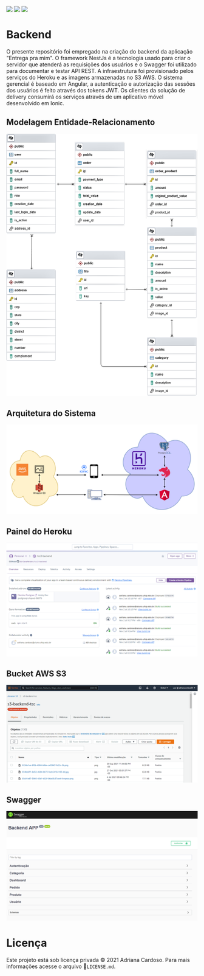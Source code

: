![](https://img.shields.io/github/languages/top/AdrianaMendes/tcc2-backend.svg?color=Blue&style=flat-square) ![](https://img.shields.io/github/languages/code-size/AdrianaMendes/tcc2-backend.svg?color=Blue&label=Code%20Size&style=flat-square) ![](https://img.shields.io/github/search/AdrianaMendes/tcc2-backend/tcc2-backend.svg?color=Blue&label=Views&style=flat-square)

# Backend

O presente repositório foi empregado na criação do backend da aplicação "Entrega pra mim". O framework NestJs é a tecnologia usado para criar o servidor que atenderá as requisições dos usuários e o Swagger foi utilizado para documentar e testar API REST. A infraestrutura foi provisionado pelos serviços do Heroku e as imagens armazenadas no S3 AWS. O sistema gerencial é baseado em Angular, a autenticação e autorização das sessões dos usuários é feito através dos tokens JWT. Os clientes da solução de delivery consumirá os serviços através de um aplicativo móvel desenvolvido em Ionic.

## Modelagem Entidade-Relacionamento

![](documents/modelagem-postgresql.png)

## Arquitetura do Sistema

![](documents/arquitetura.png)

## Painel do Heroku

![](documents/heroku.png)

## Bucket AWS S3

![](documents/s3.png)

## Swagger

![](documents/swagger.png)

# Licença

Este projeto está sob licença privada © 2021 Adriana Cardoso. Para mais informações acesse o arquivo :scroll:`LICENSE.md`.
